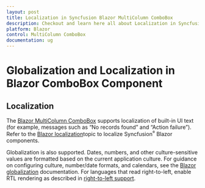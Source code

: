 ```yaml
---
layout: post
title: Localization in Syncfusion Blazor MultiColumn ComboBox
description: Checkout and learn here all about Localization in Syncfusion Blazor MultiColumn ComboBox component and much more.
platform: Blazor
control: MultiColumn ComboBox
documentation: ug
---
```


# Globalization and Localization in Blazor ComboBox Component

## Localization

The [Blazor MultiColumn ComboBox](https://www.syncfusion.com/blazor-components/blazor-multicolumn-combobox) supports localization of built-in UI text (for example, messages such as “No records found” and “Action failure”). Refer to the [Blazor localization](https://blazor.syncfusion.com/documentation/common/localization)topic to localize Syncfusion<sup style="font-size:70%">&reg;</sup> Blazor components.

Globalization is also supported. Dates, numbers, and other culture-sensitive values are formatted based on the current application culture. For guidance on configuring culture, number/date formats, and calendars, see the [Blazor globalization](https://blazor.syncfusion.com/documentation/common/globalization) documentation. For languages that read right-to-left, enable RTL rendering as described in [right-to-left support](../common/accessibility#right-to-left-support).